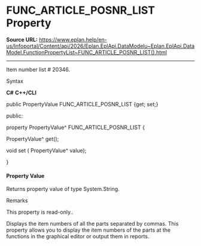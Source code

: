 # FUNC_ARTICLE_POSNR_LIST Property

**Source URL:** https://www.eplan.help/en-us/Infoportal/Content/api/2026/Eplan.EplApi.DataModelu~Eplan.EplApi.DataModel.FunctionPropertyList~FUNC_ARTICLE_POSNR_LIST().html

---

Item number list # 20346.

Syntax

**C#**
**C++/CLI**


public PropertyValue FUNC_ARTICLE_POSNR_LIST {get; set;}

public:

property PropertyValue^ FUNC_ARTICLE_POSNR_LIST {

   PropertyValue^ get();

   void set (    PropertyValue^ value);

}


#### Property Value

Returns property value of type System.String.

Remarks

This property is read-only..

Displays the item numbers of all the parts separated by commas. This property allows you to display the item numbers of the parts at the functions in the graphical editor or output them in reports.
